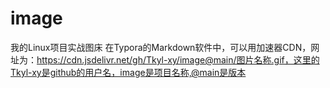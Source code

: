 # image
我的Linux项目实战图床
在Typora的Markdown软件中，可以用加速器CDN，网址为：https://cdn.jsdelivr.net/gh/Tkyl-xy/image@main/图片名称.gif，这里的Tkyl-xy是github的用户名，image是项目名称,@main是版本
